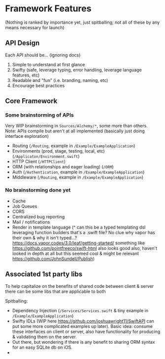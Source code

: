 # Framework Features
(Nothing is ranked by importance yet, just spitballing; not all of these by any means necessary for launch)

## API Design
Each API should be... (ignoring docs)
1. Simple to understand at first glance
2. Swifty (safe, leverage typing, error handling, leverage language features, etc)
3. Readable and "fun" (i.e. branding, naming, etc)
4. Encourage best practices

## Core Framework

### Some brainstorming of APIs
Very WIP brainstorming in `Sources/Alchemy/*`, some more than others.  
Note: APIs compile but aren't at all implemented (basically just doing interface exploration)
- Routing (`/Routing`, example in `/Example/ExampleApplication`)
- Environments (prod, stage, testing, local, etc) (`/Applicaton/Environment.swift`)
- HTTP Client (`/HTTPClient`)
- ORM (with relationships and eager loading) (`/ORM`)
- Auth (`/Authentication`, example in `/Example/ExampleApplication`)
- Middleware (`/Routing`, example in `/Example/ExampleApplication`)

### No brainstorming done yet
- Cache
- Job Queues
- CORS
- Centralized bug reporting
- Mail / notifications
- Render in template language 
(^ can this be a typed templating dsl leveraging function builders that's a .swift file? 
No clue why vapor has their own & why it isn't typed...? https://docs.vapor.codes/3.0/leaf/getting-started/ 
something like https://github.com/pointfreeco/swift-html also looks good
also, haven't looked in depth at all but this seemed cool & might be relevant https://github.com/JohnSundell/Publish)

## Associated 1st party libs
To help capitalize on the benefits of shared code between client & server there can be some libs that are applicable to both

Spitballing:
- Dependency Injection (`/Services/Services.swift` & tiny example in `/Example/ExampleApplication`)
- Swifty IDLs (WIP here https://github.com/joshuawright11/SwiftAPI can put some more complicated examples up later). Basic idea: consume these interfaces on client or server, also have functionality for producing & validating them on the server. 
- Out there, but wondering if there is any benefit to sharing ORM syntax for an easy SQLite db on iOS.
- 
